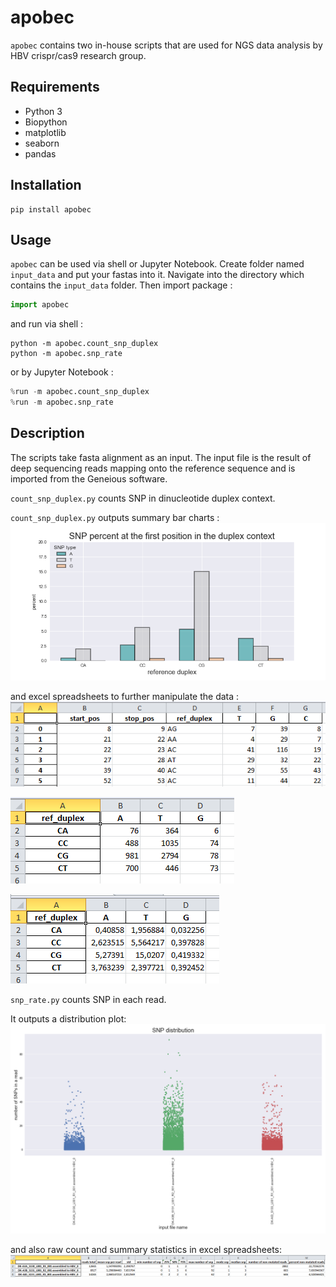 # apobec
`apobec` contains two in-house scripts that are used for NGS data analysis by HBV crispr/cas9 research group. 

## Requirements
- Python 3
- Biopython
- matplotlib
- seaborn
- pandas

## Installation
```
pip install apobec
```
## Usage
`apobec` can be used via shell or Jupyter Notebook. Create folder named `input_data` and put your fastas into it. Navigate into the directory which contains the `input_data` folder. Then import package :
```python
import apobec
```
and run via shell :
```
python -m apobec.count_snp_duplex
python -m apobec.snp_rate
```
or by Jupyter Notebook :
```python
%run -m apobec.count_snp_duplex
%run -m apobec.snp_rate
```

## Description
The scripts take fasta alignment as an input. The input file is the result of deep sequencing reads mapping onto the reference sequence and is imported from the Geneious software.

`count_snp_duplex.py` counts  SNP in dinucleotide duplex context.

`count_snp_duplex.py` outputs summary bar charts : 
![bars](output_example/bars.png)

and excel spreadsheets to further manipulate the data  :
![bars](output_example/raw_count_spread_sheet.PNG)

![bars](output_example/pivot_count.PNG)

![bars](output_example/pivot_percent.PNG)

`snp_rate.py` counts SNP in each read.

It outputs a distribution plot:
![dist](output_example/snp_dist.png)

and also raw count and summary statistics in excel spreadsheets:
![sum_stat](output_example/pivot_mutation_data.png)

